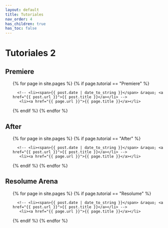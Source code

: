 ```yaml
---
layout: default
title: Tutoriales
nav_order: 4
has_children: true
has_toc: false
---
```


# Tutoriales 2 

## Premiere

<ul class="pages">
  {% for page in site.pages %}
  {% if page.tutorial == "Premiere" %}

      <!-- <li><span>{{ post.date | date_to_string }}</span> &raquo; <a href="{{ post.url }}">{{ post.title }}</a></li> -->
       <li><a href="{{ page.url }}">{{ page.title }}</a></li>
   {% endif %}
      {% endfor %}
</ul>

## After  

<ul class="pages">
  {% for page in site.pages %}
  {% if page.tutorial == "After" %}

      <!-- <li><span>{{ post.date | date_to_string }}</span> &raquo; <a href="{{ post.url }}">{{ post.title }}</a></li> -->
       <li><a href="{{ page.url }}">{{ page.title }}</a></li>
   {% endif %}
      {% endfor %}
</ul>

## Resolume Arena  

<ul class="pages">
  {% for page in site.pages %}
  {% if page.tutorial == "Resolume" %}

      <!-- <li><span>{{ post.date | date_to_string }}</span> &raquo; <a href="{{ post.url }}">{{ post.title }}</a></li> -->
       <li><a href="{{ page.url }}">{{ page.title }}</a></li>
   {% endif %}
      {% endfor %}
</ul>